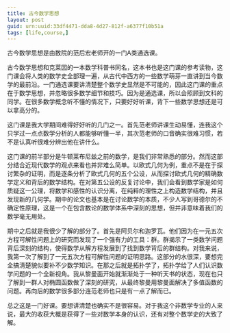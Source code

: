 ```yaml
---
title: 古今数学思想
layout: post
guid: urn:uuid:33df4471-dda8-4d27-812f-a6377f10b51a
tags: [life,course,]
---
```

古今数学思想是由数院的范后宏老师开的一门A类通选课。	
<!--more-->
古今数学思想和克莱因的一本数学科普书同名，这本书也是这门课的参考读物，这门课会将人类的数学史全部理一遍，从古代中西方的一些数学萌芽一直讲到当今数学的最前沿。一门通选课要讲清楚整个数学史显然是不可能的，因此这门课的重点在于数学思想，并忽略很多数学细节和技巧。因为是通选课，所以会照顾到文科的同学。在很多数学概念听不懂的情况下，只要好好听课，背下一些数学思想还是可以拿高分的。

这门课是我大学期间难得好好听的几门之一。首先范老师讲课生动易懂，连我这个只学过一点点数学分析的人都能够听懂一半，其次范老师的口音确实很难习惯，若不是认真听很难分辨出他在讲什么。

这门课的前半部分是牛顿莱布尼兹之前的数学，是我们非常熟悉的部分。然而这部分结合近现代数学的观点来看也并非难么简单。以欧式几何为例，重点不是在于探讨繁杂的证明，而是逐条分析了欧式几何的五个公设，从而探讨欧式几何的精确数学定义和背后的数学结构。在对第五公设的反复讨论中，我们会看到数学家是如何质疑这一公理，将数学和感性的认识分离，在纯粹的理性之上构造数学结构，并且发现新的几何学。期中的论文也基本是在讨论数学的本质，不少人写到哥德尔的不确定性原理，这是一个在包含数论的数学体系中深刻的思想，但并非意味着我们的数学毫无用处。

期中之后就是我很少了解的部分了。首先是阿贝尔和迦罗瓦。他们因为在一元五次方程可解性问题上的研究而发现了一个强有力的工具：群。群揭示了一类数学问题背后深刻的结构，使得数学从解方程发展到了找到数学背后的群结构。对我来说，我第一次了解到了一元五次方程可解性问题的证明思路。这部分的水很深，要想完全搞清楚貌似要补不少数学知识。在那之后就是拓扑学了，拓扑学给了人们认识数学问题的一个全新视角。我从黎曼面开始就渐渐处于一种听天书的状态，现在也只了解到一群人对椭圆函数做了深刻的研究，从最终黎曼用黎曼面解决了多值函数的问题。再向后的数学很多部分连范老师也只是有一点了解而已。

总之这是一门好课。要想讲清楚也确实不是很容易。对于我这个非数学专业的人来说，最大的收获大概是获得了一些对数学本身的认识，还有对整个数学史的大致了解。

